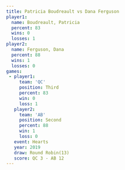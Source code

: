 ```yaml
---
title: Patricia Boudreault vs Dana Ferguson
player1:                    
  name: Boudreault, Patricia
  percent: 83               
  wins: 0                   
  losses: 1                 
player2:                    
  name: Ferguson, Dana      
  percent: 88               
  wins: 1                   
  losses: 0                 
games:
 - player1:         
     team: 'QC'     
     position: Third
     percent: 83    
     win: 0         
     loss: 1        
   player2:          
     team: 'AB'      
     position: Second
     percent: 88     
     win: 1          
     loss: 0         
   event: Hearts        
   year: 2019           
   draw: Round Robin(13)
   score: QC 3 - AB 12  
---
```

